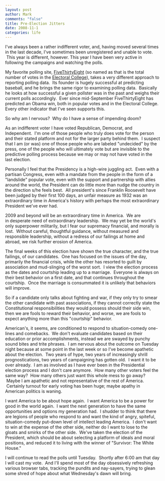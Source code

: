 ```yaml
--- 
layout: post
author: Mark
comments: "false"
title: Pre-Election Jitters
date: 2008-11-1
categories: life
---
```

I've always been a rather indifferent voter, and, having moved several times in the last decade, I've sometimes been unregistered and unable to vote.  This year is different, however. This year I have been very active in following the campaigns and watching the polls.

My favorite polling site, <a title="FiveThirtyEight" href="http://fivethirtyeight.com">FiveThirtyEight</a> (so named as that is the total number of votes in the <a title="Electoral College" href="http://en.wikipedia.org/wiki/Electorial_college">Electoral College</a>), takes a very different approach to reporting polling data.  Its founder is hugely successful at predicting baseball, and he brings the same rigor to examining polling data.  Basically he looks at how successful a given pollster was in the past and weighs their current polls accordingly.  Ever since mid-September FiveThirtyEight has predicted an Obama win, both in popular votes and in the Electoral College. Every other indicator that I've seen supports this.

So why am I nervous?  Why do I have a sense of impending doom?

As an indifferent voter I have voted Republican, Democrat, and Independent.  I'm one of those people who truly does vote for the person and their stated platform and not for the larger party behind them.  I suspect that I am (or was) one of those people who are labeled "undecided" by the press, one of the people who will ultimately vote but are invisible to the predictive polling process because we may or may not have voted in the last election.

Personally I feel that the Presidency is a high-wire juggling act.  Even with a partisan Congress, even with a mandate from the people in the form of a "landslide" popular vote, even with the support and partnership with allies around the world, the President can do little more than nudge the country in the direction s/he feels best.  All president's since Franklin Roosevelt have been judged by their first 100 days, an unfair measure as 1932 was an extraordinary time in America's history with perhaps the most extraordinary President we've ever had.

2009 and beyond will be an extraordinary time in America.  We are in desperate need of extraordinary leadership.  We may yet be the world's only superpower militarily, but I fear our supremacy financial, and morally is lost.  Without careful, thoughtful guidance, without measured and responsible leadership, without a redress of our failings at home and abroad, we risk further erosion of America.

The final weeks of this election have shown the true character, and the true failings, of our candidates.  One has focused on the issues of the day, primarily the financial crisis, while the other has resorted to guilt by association and mud-slinging of the worst sort.  I view the election process as the dates and courtship leading up to a marriage.  Everyone is always on their best behavior on a first date, and that continues throughout the courtship.  Once the marriage is consummated it is unlikely that behaviors will improve.

So if a candidate only talks about fighting and war, if they only try to smear the other candidate with past associations, if they cannot correctly state the Constitutional responsibilities they would possess should their side win, then we are fools to reward their behavior, and worse, we are fools to expect anything more than this "courtship" behavior.

American's, it seems, are conditioned to respond to situation-comedy one-lines and comebacks.  We don't evaluate candidates based on their education or prior accomplishments, instead we are swayed by punchy sound bites and trite phrases.  I am nervous about the outcome on Tuesday night because at some point in the last week or so I've become apathetic about the election.  Two years of hype, two years of increasingly shrill prognostications, two years of campaigning has gotten old.  I want it to be over already.  I am as involved as I have ever been in the Presidential election process and I don't care anymore.  How many other voters feel the same way?  How many others just want this whole mess to go away?  Maybe I am apathetic and not representative of the rest of America.  Certainly turnout for early voting has been huge; maybe apathy in American politics is waning. 

I want America to be about hope again.  I want America to be a power for good in the world again.  I want the next generation to have the same opportunities and options my generation had.  I shudder to think that there are legions of people who respond to and want the kind of angry, spiteful, situation-comedy put-down level of intellect leading America.  I don't want to win at the expense of the other side, neither do I want to lose to the gloats and smirks of the other side.  We've taken the election of the President, which should be about selecting a platform of ideals and moral positions, and reduced it to living with the winner of "Survivor: The White House."

I will continue to read the polls until Tuesday.  Shortly after 6:00 am that day I will cast my vote.  And I'll spend most of the day obsessively refreshing various browser tabs, tracking the pundits and nay-sayers, trying to glean some shred of hope about what Wednesday's dawn will bring.
